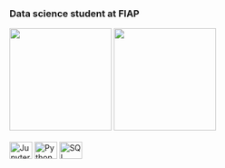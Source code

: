 ### Data science student at FIAP




<div>
<div align = "start">
   <img loading="lazy" height="180em" src="https://github-readme-stats.vercel.app/api?username=davys-rodrigues&show_icons=true&count_private=true&hide_border=true&title_color=dc143c&icon_color=dc143c&text_color=c9d1d9&bg_color=0d1117"">
   <img loading="lazy" height="180em" src="https://github-readme-stats.vercel.app/api/top-langs/?username=davys-rodrigues&layout=compact&hide_border=true&title_color=dc143c&text_color=c9d1d9&bg_color=0d1117">
</div>
<div style = "display: inline_block;" align = "start"><br>
   <img align = "center" alt="Jupyter" width="40" height="30"     src="https://cdn.jsdelivr.net/gh/devicons/devicon@latest/icons/jupyter/jupyter-original-wordmark.svg" />
   <img align = "center" alt="Python" width="40" height="30"      src="https://cdn.jsdelivr.net/gh/devicons/devicon@latest/icons/python/python-original.svg" />
   <img align = "center" alt="SQL" width="40" height="30"         src="https://cdn.jsdelivr.net/gh/devicons/devicon@latest/icons/sqldeveloper/sqldeveloper-original.svg" />
   
<div>
  
<!--<img align = "center" alt="Python" width="40" height="30"       src="https://cdn.jsdelivr.net/gh/devicons/devicon@latest/icons/hadoop/hadoop-original.svg" />-->
          
          
  
